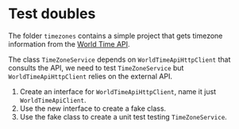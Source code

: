 # Test doubles

The folder `timezones` contains a simple project that gets timezone information from the [World Time API](http://worldtimeapi.org/).

The class `TimeZoneService` depends on `WorldTimeApiHttpClient` that consults the API, we need to test `TimeZoneService` but `WorldTimeApiHttpClient` relies on the external API.

1. Create an interface for `WorldTimeApiHttpClient`, name it just `WorldTimeApiClient`.
2. Use the new interface to create a fake class.
3. Use the fake class to create a unit test testing `TimeZoneService`.